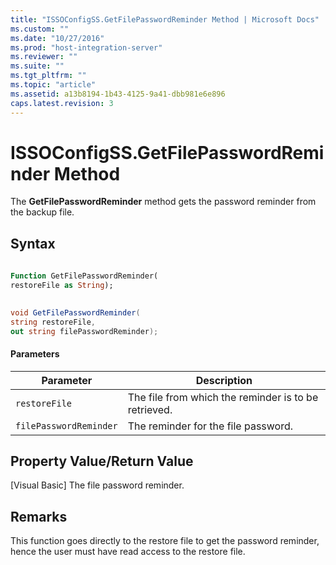 ```yaml
---
title: "ISSOConfigSS.GetFilePasswordReminder Method | Microsoft Docs"
ms.custom: ""
ms.date: "10/27/2016"
ms.prod: "host-integration-server"
ms.reviewer: ""
ms.suite: ""
ms.tgt_pltfrm: ""
ms.topic: "article"
ms.assetid: a13b8194-1b43-4125-9a41-dbb981e6e896
caps.latest.revision: 3
---
```

# ISSOConfigSS.GetFilePasswordReminder Method
The **GetFilePasswordReminder** method gets the password reminder from the backup file.  
  
## Syntax  
  
```vb  
  
Function GetFilePasswordReminder(  
restoreFile as String);  
```  
  
```csharp  
  
void GetFilePasswordReminder(  
string restoreFile,  
out string filePasswordReminder);  
```  
  
#### Parameters  
  
|Parameter|Description|  
|---------------|-----------------|  
|`restoreFile`|The file from which the reminder is to be retrieved.|  
|`filePasswordReminder`|The reminder for the file password.|  
  
## Property Value/Return Value  
 [Visual Basic] The file password reminder.  
  
## Remarks  
 This function goes directly to the restore file to get the password reminder, hence the user must have read access to the restore file.